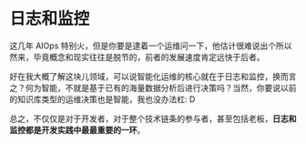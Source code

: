 # 日志和监控
这几年 AIOps 特别火，但是你要是逮着一个运维问一下，他估计很难说出个所以然来，毕竟概念和现实往往是脱节的，前者的发展速度肯定远快于后者。

好在我大概了解这块儿领域，可以说智能化运维的核心就在于日志和监控，换而言之？何为智能，不就是基于已有的海量数据分析后进行决策吗？当然，你要说以前的知识库类型的运维决策也是智能，我也没办法杠: D

总之，不仅仅是对于开发者，对于整个技术链条的参与者，甚至包括老板，**日志和监控都是开发实践中最最重要的一环**。